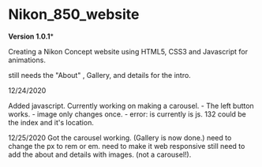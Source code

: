 # Nikon_850_website


**Version 1.0.1***

Creating a Nikon Concept website using HTML5, CSS3 and Javascript for animations. 



still needs the "About" , Gallery, and details for the intro.


12/24/2020

Added javascript.
Currently working on making a carousel. 
    - The left button works.
        - image only changes once.
            - error: is currently is js. 132
                could be the index and it's location.

12/25/2020
    Got the carousel working. (Gallery is now done.)
    need to change the px to rem or em.
    need to make it web responsive
    still need to add the about and details with images. (not a carousel!). 
    
